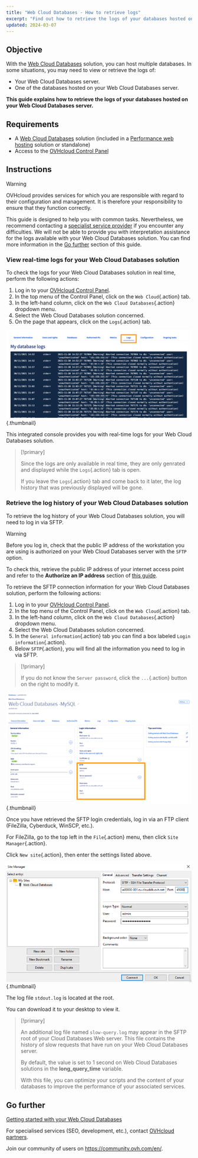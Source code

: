 ```yaml
---
title: "Web Cloud Databases - How to retrieve logs"
excerpt: "Find out how to retrieve the logs of your databases hosted on your Web Cloud Databases server"
updated: 2024-03-07
---
```


## Objective

With the [Web Cloud Databases](https://www.ovhcloud.com/en-ie/web-cloud/databases/) solution, you can host multiple databases. In some situations, you may need to view or retrieve the logs of:

- Your Web Cloud Databases server.
- One of the databases hosted on your Web Cloud Databases server.

**This guide explains how to retrieve the logs of your databases hosted on your Web Cloud Databases server.**

## Requirements

- A [Web Cloud Databases](https://www.ovhcloud.com/en-ie/web-cloud/databases/) solution (included in a [Performance web hosting](https://www.ovhcloud.com/en-ie/web-hosting/) solution or standalone)
- Access to the [OVHcloud Control Panel](https://www.ovh.com/auth/?action=gotomanager&from=https://www.ovh.ie/&ovhSubsidiary=ie)

## Instructions

> [!warning]
>
> OVHcloud provides services for which you are responsible with regard to their configuration and management. It is therefore your responsibility to ensure that they function correctly.
>
> This guide is designed to help you with common tasks. Nevertheless, we recommend contacting a [specialist service provider](https://partner.ovhcloud.com/en-ie/directory/) if you encounter any difficulties. We will not be able to provide you with interpretation assistance for the logs available with your Web Cloud Databases solution. You can find more information in the [Go further](#go-further) section of this guide.
>

### View real-time logs for your Web Cloud Databases solution

To check the logs for your Web Cloud Databases solution in real time, perform the following actions:

1. Log in to your [OVHcloud Control Panel](https://www.ovh.com/auth/?action=gotomanager&from=https://www.ovh.ie/&ovhSubsidiary=ie).
2. In the top menu of the Control Panel, click on the `Web Cloud`{.action} tab.
3. In the left-hand column, click on the `Web Cloud Databases`{.action} dropdown menu.
4. Select the Web Cloud Databases solution concerned.
5. On the page that appears, click on the `Logs`{.action} tab.

![Web Cloud Databases](images/tab-with-logs.png){.thumbnail}

This integrated console provides you with real-time logs for your Web Cloud Databases solution.

> [!primary]
>
> Since the logs are only available in real time, they are only genrated and displayed while the `Logs`{.action} tab is open.
>
> If you leave the `Logs`{.action} tab and come back to it later, the log history that was previously displayed will be gone.
>

### Retrieve the log history of your Web Cloud Databases solution

To retrieve the log history of your Web Cloud Databases solution, you will need to log in via SFTP.

> [!warning]
>
> Before you log in, check that the public IP address of the workstation you are using is authorized on your Web Cloud Databases server with the `SFTP` option.
>
> To check this, retrieve the public IP address of your internet access point and refer to the **Authorize an IP address** section of [this guide](/pages/web_cloud/web_cloud_databases/starting_with_clouddb).
>

To retrieve the SFTP connection information for your Web Cloud Databases solution, perform the following actions:

1. Log in to your [OVHcloud Control Panel](https://www.ovh.com/auth/?action=gotomanager&from=https://www.ovh.ie/&ovhSubsidiary=ie).
2. In the top menu of the Control Panel, click on the `Web Cloud`{.action} tab.
3. In the left-hand column, click on the `Web Cloud Databases`{.action} dropdown menu.
4. Select the Web Cloud Databases solution concerned.
5. In the `General information`{.action} tab you can find a box labeled `Login information`{.action}.
6. Below `SFTP`{.action}, you will find all the information you need to log in via SFTP.

> [!primary]
>
> If you do not know the `Server password`, click the `...`{.action} button on the right to modify it.
>

![Web Cloud Databases](images/sftp-login.png){.thumbnail}

Once you have retrieved the SFTP login credentials, log in via an FTP client (FileZilla, Cyberduck, WinSCP, etc.).

For FileZilla, go to the top left in the `File`{.action} menu, then click `Site Manager`{.action}.

Click `New site`{.action}, then enter the settings listed above.

![Web Cloud Databases](images/site-manager.png){.thumbnail}

The log file `stdout.log` is located at the root.

You can download it to your desktop to view it.

> [!primary]
>
> An additional log file named `slow-query.log` may appear in the SFTP root of your Cloud Databases Web server.
> This file contains the history of slow requests that have run on your Web Cloud Databases server. 
> 
> By default, the value is set to 1 second on Web Cloud Databases solutions in the **long_query_time** variable.
> 
> With this file, you can optimize your scripts and the content of your databases to improve the performance of your associated services.
>

## Go further <a name="go-further"></a>

[Getting started with your Web Cloud Databases](/pages/web_cloud/web_cloud_databases/starting_with_clouddb)
 
For specialised services (SEO, development, etc.), contact [OVHcloud partners](https://partner.ovhcloud.com/en-ie/directory/).
  
Join our community of users on <https://community.ovh.com/en/>.